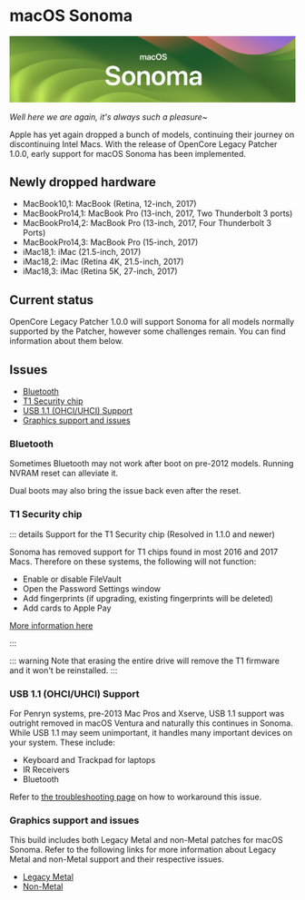 # macOS Sonoma

![](./images/sonoma.png)

*Well here we are again, it's always such a pleasure~*

Apple has yet again dropped a bunch of models, continuing their journey on discontinuing Intel Macs. With the release of OpenCore Legacy Patcher 1.0.0, early support for macOS Sonoma has been implemented.

## Newly dropped hardware

* MacBook10,1:       MacBook (Retina, 12-inch, 2017)
* MacBookPro14,1:    MacBook Pro (13-inch, 2017, Two Thunderbolt 3 ports)
* MacBookPro14,2:    MacBook Pro (13-inch, 2017, Four Thunderbolt 3 Ports)
* MacBookPro14,3:    MacBook Pro (15-inch, 2017)
* iMac18,1:          iMac (21.5-inch, 2017)
* iMac18,2:          iMac (Retina 4K, 21.5-inch, 2017)
* iMac18,3:          iMac (Retina 5K, 27-inch, 2017)

## Current status

OpenCore Legacy Patcher 1.0.0 will support Sonoma for all models normally supported by the Patcher, however some challenges remain. You can find information about them below.

## Issues

* [Bluetooth](#bluetooth)
* [T1 Security chip](#t1-security-chip)
* [USB 1.1 (OHCI/UHCI) Support](#usb-1-1-ohci-uhci-support)
* [Graphics support and issues](#graphics-support-and-issues)


### Bluetooth

Sometimes Bluetooth may not work after boot on pre-2012 models. Running NVRAM reset can alleviate it.

Dual boots may also bring the issue back even after the reset.

### T1 Security chip

::: details Support for the T1 Security chip (Resolved in 1.1.0 and newer)

Sonoma has removed support for T1 chips found in most 2016 and 2017 Macs. Therefore on these systems, the following will not function:

* Enable or disable FileVault
* Open the Password Settings window
* Add fingerprints (if upgrading, existing fingerprints will be deleted)
* Add cards to Apple Pay

[More information here](https://github.com/dortania/OpenCore-Legacy-Patcher/issues/1103)

:::

::: warning
Note that erasing the entire drive will remove the T1 firmware and it won't be reinstalled.
:::

### USB 1.1 (OHCI/UHCI) Support

For Penryn systems, pre-2013 Mac Pros and Xserve, USB 1.1 support was outright removed in macOS Ventura and naturally this continues in Sonoma.
While USB 1.1 may seem unimportant, it handles many important devices on your system. These include:

* Keyboard and Trackpad for laptops
* IR Receivers
* Bluetooth

Refer to [the troubleshooting page](https://dortania.github.io/OpenCore-Legacy-Patcher/TROUBLESHOOT-HARDWARE.html#keyboard-mouse-and-trackpad-not-working-in-installer-or-after-update) on how to workaround this issue.

### Graphics support and issues
This build includes both Legacy Metal and non-Metal patches for macOS Sonoma. Refer to the following links for more information about Legacy Metal and non-Metal support and their respective issues.

* [Legacy Metal](https://github.com/dortania/OpenCore-Legacy-Patcher/issues/1008)
* [Non-Metal](https://github.com/dortania/OpenCore-Legacy-Patcher/issues/108)

